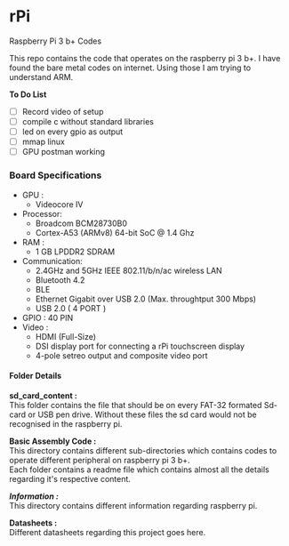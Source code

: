 # rPi
Raspberry Pi 3 b+ Codes

This repo contains the code that operates on the raspberry pi 3 b+.
I have found the bare metal codes on internet. Using those I am 
trying to understand ARM.

**To Do List**
- [ ] Record video of setup
- [ ] compile c without standard libraries
- [ ] led on every gpio as output  
- [ ] mmap linux
- [ ] GPU postman working

### Board Specifications

- GPU :         
  - Videocore IV
- Processor:      
  - Broadcom BCM28730B0
  - Cortex-A53 (ARMv8) 64-bit SoC @ 1.4 Ghz
- RAM	 : 
  - 1 GB LPDDR2 SDRAM
- Communication:  
  - 2.4GHz and 5GHz IEEE 802.11/b/n/ac wireless LAN
  - Bluetooth 4.2
  - BLE
  - Ethernet Gigabit over USB 2.0 (Max. throughtput 300 Mbps)
  - USB 2.0 ( 4 PORT )
- GPIO	 :        40 PIN 
- Video	 :
  - HDMI (Full-Size)
  - DSI display port for connecting a rPi touchscreen display
  - 4-pole setreo output and composite video port

#### Folder Details

**sd_card_content :**\
This folder contains the file that should be on every FAT-32 formated Sd-card or USB pen drive.
Without these files the sd card would not be recognised in the raspberry pi.

**Basic Assembly Code :**\
This directory contains different sub-directories which contains codes to operate different peripheral on raspberry pi 3 b+.<br />
Each folder contains a readme file which contains almost all the details regarding it's respective content.

***Information :***\
This directory contains different information regarding raspberry pi.

**Datasheets :**\
Different datasheets regarding this project goes here.
